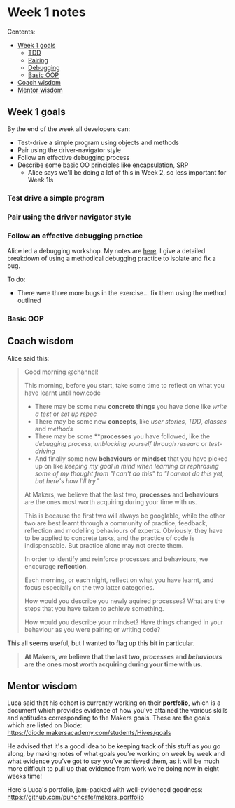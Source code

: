 # Week 1 notes

Contents:
- [Week 1 goals](#week-1-goals)
  - [TDD](#test-drive-a-simple-program)
  - [Pairing](#pair-using-the-driver-navigator-style)
  - [Debugging](#follow-an-effective-debugging-practice)
  - [Basic OOP](#basic-oop)
- [Coach wisdom](#coach-wisdom)
- [Mentor wisdom](#mentor-wisdom)

## Week 1 goals

By the end of the week all developers can:

- Test-drive a simple program using objects and methods
- Pair using the driver-navigator style
- Follow an effective debugging process
- Describe some basic OO principles like encapsulation, SRP
  - Alice says we'll be doing a lot of this in Week 2, so less important for Week 1ls

### Test drive a simple program

### Pair using the driver navigator style

### Follow an effective debugging practice

Alice led a debugging workshop. My notes are [here](debugging-workshop.md). I give a detailed breakdown of using a methodical debugging practice to isolate and fix a bug.

To do:
- There were three more bugs in the exercise... fix them using the method outlined

### Basic OOP

## Coach wisdom

Alice said this:

>Good morning @channel!
>
>This morning, before you start, take some time to reflect on what you have learnt until now.code
>- There may be some new **concrete things** you have done like _write a test_ or _set up rspec_
>- There may be some new **concepts**, like _user stories_, _TDD_, _classes_ and _methods_
>- There may be some ****processes** you have followed, like the _debugging process_, _unblocking yourself through researc_ or _test-driving_
>- And finally some new **behaviours** or **mindset** that you have picked up on like _keeping my goal in mind when learning_ or _rephrasing some of my thought from "I can't do this" to "I cannot do this yet, but here's how I'll try"_
>
>
>At Makers, we believe that the last two, **processes** and **behaviours** are the ones most worth acquiring during your time with us.
>
>This is because the first two will always be googlable, while the other two are best learnt through a community of practice, feedback, reflection and modelling behaviours of experts. Obviously, they have to be applied to concrete tasks, and the practice of code is indispensable. But practice alone may not create them.
>
>In order to identify and reinforce processes and behaviours, we encourage **reflection**.
>
>Each morning, or each night, reflect on what you have learnt, and focus especially on the two latter categories.
>
>How would you describe you newly aquired processes? What are the steps that you have taken to achieve something.
>
>How would you describe your mindset? Have things changed in your behaviour as you were pairing or writing code?

This all seems useful, but I wanted to flag up this bit in particular.

>**At Makers, we believe that the last two, _processes_ and _behaviours_ are the ones most worth acquiring during your time with us.**

## Mentor wisdom

Luca said that his cohort is currently working on their **portfolio**, which is a document which provides evidence of how you've attained the various skills and aptitudes corresponding to the Makers goals. These are the goals which are listed on Diode: <https://diode.makersacademy.com/students/Hives/goals>

He advised that it's a good idea to be keeping track of this stuff as you go along, by making notes of what goals you're working on week by week and what evidence you've got to say you've achieved them, as it will be much more difficult to pull up that evidence from work we're doing now in eight weeks time!

Here's Luca's portfolio, jam-packed with well-evidenced goodness: <https://github.com/punchcafe/makers_portfolio>